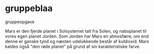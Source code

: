 # gruppeblaa
gruppeopgave

Mars er den fjerde planet i Solsystemet talt fra Solen, og naboplanet til vores egen planet Jorden. Som Jorden har Mars en atmosfære, om end denne er ganske tynd og næsten udelukkende består af kuldioxid. Mars kaldes også "den røde planet" på grund af sin karakteristiske farve.